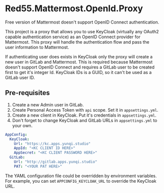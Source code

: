 # Red55.Mattermost.OpenId.Proxy

Free version of Mattermost doesn't support OpenID Connect authentication. 

This project is a proxy that allows you to use KeyCloak (virtually any OAuth2 capable authentication service) as an OpenID Connect provider for Mattermost.
This proxy will handle the authentication flow and pass the user information to Mattermost.

If authenticating user does exists in KeyCloak only the proxy will create a new user in GitLab and Mattermost.
This is required because Mattermost doesn't support OpenID Connect and requires a GitLab user to be created first to get it's integer Id.
KeyCloak IDs is a GUID, so it can't be used as a GitLab user ID.

## Pre-requisites

1. Create a new Admin user in GitLab.
2. Create Personal Access Token with `api` scope. Set it in `appsettings.yml`.
4. Create a new client in KeyCloak. Put it's credentials in `appsettings.yml`.
5. Don't forget to change KeyCloak and GitLab URLs in `appsettings.yml` to your own.

```yaml
AppConfig:
  KeyCloak:
    Url: "https://kc.apps.yunqi.studio"
    AppId: "<KC CLIENT ID HERE>"
    AppSecret: "<KC CLIENT PASSWORD HERE>"
  GitLab:
    Url: "http://gitlab.apps.yunqi.studio"
    PAT: "<YOUR PAT HERE>"
```

The YAML configuration file could be overridden by environment variables.
For example, you can set `APPCONFIG_KEYCLOAK_URL` to override the KeyCloak URL.